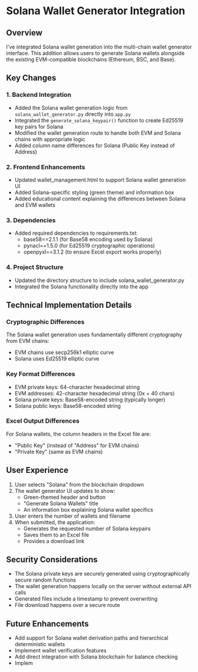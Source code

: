 # Solana Wallet Generator Integration

## Overview

I've integrated Solana wallet generation into the multi-chain wallet generator interface. This addition allows users to generate Solana wallets alongside the existing EVM-compatible blockchains (Ethereum, BSC, and Base).

## Key Changes

### 1. Backend Integration
- Added the Solana wallet generation logic from `solana_wallet_generator.py` directly into `app.py`
- Integrated the `generate_solana_keypair()` function to create Ed25519 key pairs for Solana
- Modified the wallet generation route to handle both EVM and Solana chains with appropriate logic
- Added column name differences for Solana (Public Key instead of Address)

### 2. Frontend Enhancements
- Updated wallet_management.html to support Solana wallet generation UI
- Added Solana-specific styling (green theme) and information box
- Added educational content explaining the differences between Solana and EVM wallets

### 3. Dependencies
- Added required dependencies to requirements.txt:
  - base58==2.1.1 (for Base58 encoding used by Solana)
  - pynacl==1.5.0 (for Ed25519 cryptographic operations)
  - openpyxl==3.1.2 (to ensure Excel export works properly)

### 4. Project Structure
- Updated the directory structure to include solana_wallet_generator.py
- Integrated the Solana functionality directly into the app

## Technical Implementation Details

### Cryptographic Differences
The Solana wallet generation uses fundamentally different cryptography from EVM chains:
- EVM chains use secp256k1 elliptic curve
- Solana uses Ed25519 elliptic curve

### Key Format Differences
- EVM private keys: 64-character hexadecimal string
- EVM addresses: 42-character hexadecimal string (0x + 40 chars)
- Solana private keys: Base58-encoded string (typically longer)
- Solana public keys: Base58-encoded string

### Excel Output Differences
For Solana wallets, the column headers in the Excel file are:
- "Public Key" (instead of "Address" for EVM chains)
- "Private Key" (same as EVM chains)

## User Experience

1. User selects "Solana" from the blockchain dropdown
2. The wallet generator UI updates to show:
   - Green-themed header and button
   - "Generate Solana Wallets" title
   - An information box explaining Solana wallet specifics
3. User enters the number of wallets and filename
4. When submitted, the application:
   - Generates the requested number of Solana keypairs
   - Saves them to an Excel file
   - Provides a download link

## Security Considerations

- The Solana private keys are securely generated using cryptographically secure random functions
- The wallet generation happens locally on the server without external API calls
- Generated files include a timestamp to prevent overwriting
- File download happens over a secure route

## Future Enhancements

- Add support for Solana wallet derivation paths and hierarchical deterministic wallets
- Implement wallet verification features
- Add direct integration with Solana blockchain for balance checking
- Implem